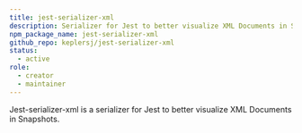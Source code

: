 ```yaml
---
title: jest-serializer-xml
description: Serializer for Jest to better visualize XML Documents in Snapshots
npm_package_name: jest-serializer-xml
github_repo: keplersj/jest-serializer-xml
status:
  - active
role:
  - creator
  - maintainer
---
```


Jest-serializer-xml is a serializer for Jest to better visualize XML Documents in Snapshots.
